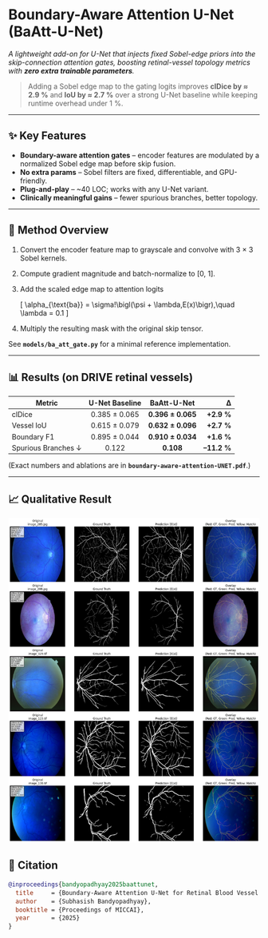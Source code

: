 # Boundary-Aware Attention U-Net (BaAtt-U-Net)

*A lightweight add-on for U-Net that injects fixed Sobel-edge priors into the
skip-connection attention gates, boosting retinal-vessel topology metrics with
**zero extra trainable parameters**.*

> Adding a Sobel edge map to the gating logits improves **clDice by ≈ 2.9 %**
> and **IoU by ≈ 2.7 %** over a strong U-Net baseline while keeping runtime
> overhead under 1 %.

---

## ✨ Key Features

* **Boundary-aware attention gates** – encoder features are modulated by a
  normalized Sobel edge map before skip fusion.  
* **No extra params** – Sobel filters are fixed, differentiable, and GPU-friendly.  
* **Plug-and-play** – ~40 LOC; works with any U-Net variant.  
* **Clinically meaningful gains** – fewer spurious branches, better topology.

---

## 🔬 Method Overview

1. Convert the encoder feature map to grayscale and convolve with 3 × 3 Sobel
   kernels.  
2. Compute gradient magnitude and batch-normalize to \[0, 1].  
3. Add the scaled edge map to attention logits  

   \[
   \alpha_{\text{ba}} = \sigma\!\bigl(\psi + \lambda\,E(x)\bigr),\quad
   \lambda = 0.1
   \]

4. Multiply the resulting mask with the original skip tensor.

See **`models/ba_att_gate.py`** for a minimal reference implementation.

---

## 📊 Results (on DRIVE retinal vessels)

| Metric              | U-Net Baseline | **BaAtt-U-Net** | Δ |
|---------------------|:--------------:|:---------------:|--:|
| clDice              | 0.385 ± 0.065  | **0.396 ± 0.065** | **+2.9 %** |
| Vessel IoU          | 0.615 ± 0.079  | **0.632 ± 0.096** | **+2.7 %** |
| Boundary F1         | 0.895 ± 0.044  | **0.910 ± 0.034** | **+1.6 %** |
| Spurious Branches ↓ | 0.122          | **0.108**        | **–11.2 %** |

(Exact numbers and ablations are in **`boundary-aware-attention-UNET.pdf`**.)

---
## 📈 Qualitative Result

<p align="center">
  <img src="segemntation.png" alt="Retinal vessel segmentation result — Boundary-Attention-aware-U-Net" width="640"/>
</p>


## 📄 Citation

```bibtex
@inproceedings{bandyopadhyay2025baattunet,
  title     = {Boundary-Aware Attention U-Net for Retinal Blood Vessel Segmentation},
  author    = {Subhasish Bandyopadhyay},
  booktitle = {Proceedings of MICCAI},
  year      = {2025}
}

